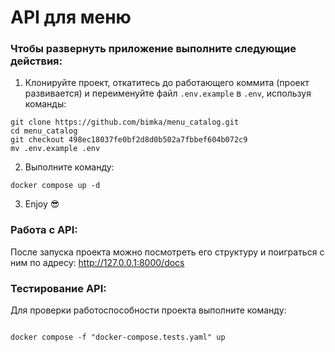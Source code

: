 # API для меню
### Чтобы развернуть приложение выполните следующие действия:
1. Клонируйте проект, откатитесь до работающего коммита (проект развивается) и переименуйте файл ```.env.example``` в ```.env```, используя команды:
```commandline
git clone https://github.com/bimka/menu_catalog.git
cd menu_catalog
git checkout 498ec18037fe0bf2d8d0b502a7fbbef604b072c9
mv .env.example .env
```
2. Выполните команду:
```
docker compose up -d
```
3. Enjoy :sunglasses:

### Работа с API:
После запуска проекта можно посмотреть его структуру и поиграться с ним по адресу:
http://127.0.0.1:8000/docs

### Тестирование API:
Для проверки работоспособности проекта выполните команду:
```commandline

docker compose -f "docker-compose.tests.yaml" up
```

